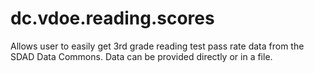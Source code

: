 # dc.vdoe.reading.scores

Allows user to easily get 3rd grade reading test pass rate data from the SDAD Data Commons.  Data can be provided directly or in a file.
